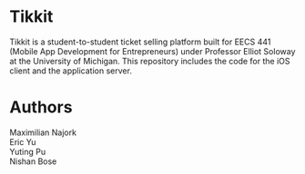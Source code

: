# Tikkit
Tikkit is a student-to-student ticket selling platform built for EECS 441 (Mobile App Development for Entrepreneurs) under Professor Elliot Soloway at the University of Michigan. This repository includes the code for the iOS client and the application server.  

# Authors
Maximilian Najork  
Eric Yu  
Yuting Pu  
Nishan Bose  

